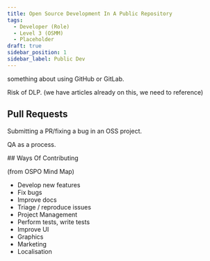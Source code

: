 ```yaml
---
title: Open Source Development In A Public Repository
tags: 
  - Developer (Role)
  - Level 3 (OSMM)
  - Placeholder
draft: true
sidebar_position: 1
sidebar_label: Public Dev
---
```


something about using GitHub or GitLab.

Risk of DLP. (we have articles already on this, we need to reference)



## Pull Requests

Submitting a PR/fixing a bug in an OSS project.

QA as a process.

## Ways Of Contributing 

(from OSPO Mind Map)

- Develop new features
- Fix bugs
- Improve docs
- Triage / reproduce issues
- Project Management
- Perform tests, write tests
- Improve UI
- Graphics 
- Marketing
- Localisation

